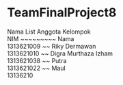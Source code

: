 # TeamFinalProject8
Nama List Anggota Kelompok  
NIM ~~~~~~~~~ Nama  
1313621009 ~~ Riky Dermawan  
1313621010 ~~ Digra Murthaza Izham  
1313621038 ~~ Putra  
1313621022 ~~ Maul  
13136210  
